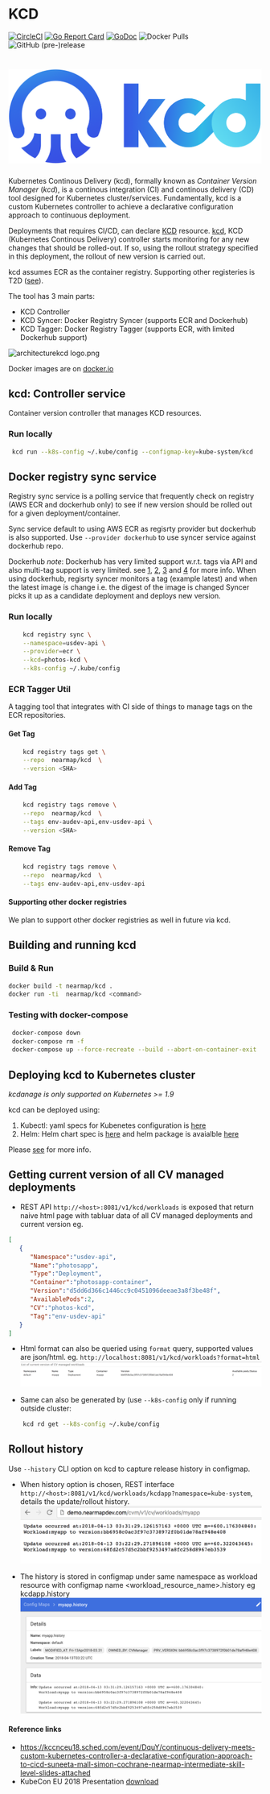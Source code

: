 # KCD

[![CircleCI](https://circleci.com/gh/nearmap/kcd.svg?style=svg&circle-token=e635659d5d8190eb041cc92149262a5b75470fcd)](https://circleci.com/gh/nearmap/kcd)
[![Go Report Card](https://goreportcard.com/badge/github.com/wish/kcd)](https://goreportcard.com/report/github.com/wish/kcd)
[![GoDoc](https://godoc.org/github.com/wish/kcd?status.svg "GoDoc")](https://godoc.org/github.com/wish/kcd)
![Docker Pulls](https://img.shields.io/docker/pulls/nearmap/kcd.svg)
![GitHub (pre-)release](https://img.shields.io/github/release/nearmap/kcd/all.svg)
  

  

![kcd](./docs/logo/kcd_logo.png "kcd logo")
======

Kubernetes Continous Delivery (kcd), formally known as _Container_ _Version_ _Manager_ (_kcd_), is a continous integration (CI) and continous delivery (CD) tool designed for Kubernetes cluster/services. Fundamentally, kcd is a custom Kubernetes controller to achieve a declarative configuration approach to continuous deployment. 

Deployments that requires CI/CD, can declare [KCD](k8s/crd.yaml) resource. [kcd](k8s/kcd.yaml), KCD (Kubernetes Continous Delivery) controller starts monitoring for any new changes that should be rolled-out. If so, using the rollout strategy specified in this deployment, the rollout of new version is carried out.

kcd assumes ECR as the container registry. Supporting other registeries is T2D ([see](https://github.com/wish/kcd/issues/15)).

The tool has 3 main parts:
- KCD Controller
- KCD Syncer: Docker Registry Syncer (supports ECR and Dockerhub)
- KCD Tagger: Docker Registry Tagger (supports ECR, with limited Dockerhub support)

![architecture](kcd-architecture.png "kcd architecture")kcd logo.png

Docker images are on [docker.io](https://hub.docker.com/r/nearmap/kcd/)

## kcd: Controller service
Container version controller that manages KCD resources.

### Run locally
```sh
 kcd run --k8s-config ~/.kube/config --configmap-key=kube-system/kcd
```

## Docker registry sync service

Registry sync service is a polling service that frequently check on registry (AWS ECR and dockerhub only) to see if new version should be rolled out for a given deployment/container.

Sync service default to using AWS ECR as regisrty provider but dockerhub is also supported. Use ```--provider dockerhub``` to use syncer service against dockerhub repo.

Dockerhub *note*: 
Dockerhub has very limited support w.r.t. tags via API and also multi-tag support is very limited. see [1](https://github.com/kubernetes/kubernetes/issues/33664), [2](https://github.com/kubernetes/kubernetes/issues/11348), [3](https://github.com/docker/hub-feedback/issues/68) and [4](https://github.com/kubernetes/kubernetes/issues/1697) for more info.
When using dockerhub, regisrty syncer monitors a tag (example latest) and when the latest image is change i.e. the digest of the image is changed Syncer picks it up as a candidate deployment and deploys new version. 


### Run locally
```sh
    kcd registry sync \
    --namespace=usdev-api \
    --provider=ecr \
    --kcd=photos-kcd \
    --k8s-config ~/.kube/config
```


### ECR Tagger Util
A tagging tool that integrates with CI side of things to manage tags on the ECR repositories.

#### Get Tag
```sh
    kcd registry tags get \
    --repo  nearmap/kcd  \
    --version <SHA>
```

#### Add Tag
```sh
    kcd registry tags remove \
    --repo  nearmap/kcd  \
    --tags env-audev-api,env-usdev-api \
    --version <SHA>
```

#### Remove Tag
```sh
    kcd registry tags remove \
    --repo  nearmap/kcd  \
    --tags env-audev-api,env-usdev-api
```


#### Supporting other docker registries
We plan to support other docker registries as well in future via kcd. 


## Building and running kcd

### Build & Run
```sh
docker build -t nearmap/kcd .
docker run -ti  nearmap/kcd <command>
```

### Testing with docker-compose
```sh
 docker-compose down
 docker-compose rm -f
 docker-compose up --force-recreate --build --abort-on-container-exit
```


## Deploying kcd to Kubernetes cluster
*kcdanage is only supported on Kubernetes >= 1.9*

kcd can be deployed using:

1. Kubectl: yaml specs for Kubenetes configuration is [here](k8s/kubectl/README.md)
2. Helm: Helm chart spec is [here](k8s/helm/kcd) and helm package is avaialble [here](https://raw.githubusercontent.com/nearmap/kcd/master/k8s/helm/kcd/kcd-0.1.0.tgz)


Please [see](k8s/README.md) for more info.


## Getting current version of all CV managed deployments 
- REST API ```http://<host>:8081/v1/kcd/workloads``` is exposed that return naive html page with tabluar data of all CV managed deployments and current version
eg.
```json
[
   {
      "Namespace":"usdev-api",
      "Name":"photosapp",
      "Type":"Deployment",
      "Container":"photosapp-container",
      "Version":"d5dd6d366c1446cc9c0451096deeae3a8f3be48f",
      "AvailablePods":2,
      "CV":"photos-kcd",
      "Tag":"env-usdev-api"
   }
]
```

- Html format can also be queried using ```format``` query, supported values are json/html. eg. ```http://localhost:8081/v1/kcd/workloads?format=html```
![see example](workload_html.png "HTML example")

- Same can also be generated by (use ```--k8s-config``` only if running outside cluster:
```sh
    kcd rd get --k8s-config ~/.kube/config
```


## Rollout history
Use ```--history``` CLI option on kcd to capture release history in configmap. 
- When history option is chosen, REST interface ```http://<host>:8081/v1/kcd/workloads/kcdapp?namespace=kube-system```, details the update/rollout history. 
![see example](release_history.png "Example")

- The history is stored in configmap under same namespace as workload resource with configmap name <workload_resource_name>.history eg kcdapp.history
![see example](history_configmap.png "Example")



#### Reference links
- https://kccnceu18.sched.com/event/DquY/continuous-delivery-meets-custom-kubernetes-controller-a-declarative-configuration-approach-to-cicd-suneeta-mall-simon-cochrane-nearmap-intermediate-skill-level-slides-attached
- KubeCon EU 2018 Presentation [download](./docs/KubeCon-EU-2018/presentation.pdf)
